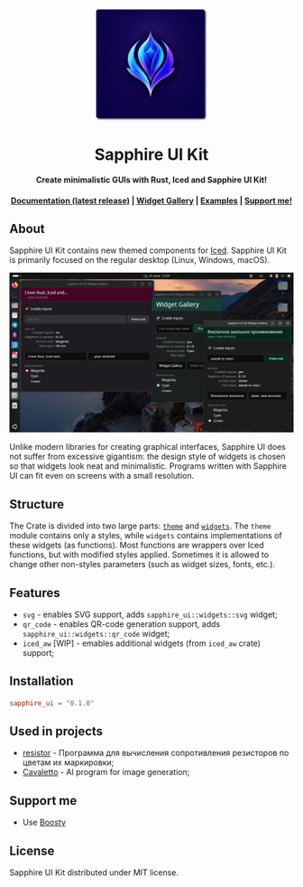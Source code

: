 <div align="center">
    <img src="assets/logo.png" width="200">
    <h1>Sapphire UI Kit</h1>
    <p><b>Create minimalistic GUIs with Rust, Iced and Sapphire UI Kit!</b></p>
    <h4>
        <a href="https://docs.rs/mskrasnov/latest/sapphire_ui">Documentation (latest release)</a>
        <span> | </span>
        <a href="https://github.com/mskrasnov/sapphire_ui/blob/refact/WIDGET_GALLERY.md">Widget Gallery</a>
        <span> | </span>
        <a href="https://github.com/mskrasnov/sapphire_ui/tree/master/examples">Examples</a>
        <span> | </span>
        <a href="https://github.com/mskrasnov/sapphire_ui/tree/master?tab=readme-ov-file#support-me">Support me!</a>
    </h4>
</div>

## About

Sapphire UI Kit contains new themed components for [Iced](https://iced.rs). Sapphire UI Kit is primarily focused on the regular desktop (Linux, Windows, macOS).

![](assets/demo.png)

Unlike modern libraries for creating graphical interfaces, Sapphire UI does not suffer from excessive gigantism: the design style of widgets is chosen so that widgets look neat and minimalistic. Programs written with Sapphire UI can fit even on screens with a small resolution.

## Structure

The Crate is divided into two large parts: [`theme`](src/theme.rs) and [`widgets`](src/widgets.rs). The `theme` module contains only a styles, while `widgets` contains implementations of these widgets (as functions). Most functions are wrappers over Iced functions, but with modified styles applied. Sometimes it is allowed to change other non-styles parameters (such as widget sizes, fonts, etc.).

## Features

- `svg` - enables SVG support, adds `sapphire_ui::widgets::svg` widget;
- `qr_code` - enables QR-code generation support, adds `sapphire_ui::widgets::qr_code` widget;
- `iced_aw` [WIP] - emables additional widgets (from `iced_aw` crate) support;

## Installation

```toml
sapphire_ui = "0.1.0"
```

## Used in projects

- [resistor](https://github.com/mskrasnov/resistor) -  Программа для вычисления сопротивления резисторов по цветам их маркировки;
- [Cavaletto](https://github.com/mskrasnov/cavaletto) - AI program for image generation;

## Support me

- Use [Boosty](https://boosty.to/linux-for-arm/donate)

## License

Sapphire UI Kit distributed under MIT license.
